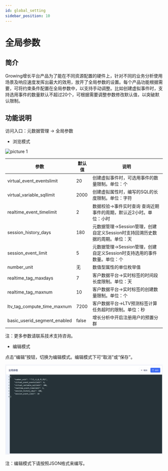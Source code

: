 ```yaml
---
id: global_setting
sidebar_position: 10
---
```


# 全局参数

## 简介[](#jian-jie)

Growing增长平台产品为了能在不同资源配置的硬件上，针对不同的业务分析使用场景及响应速度发挥出最大的效用，放开了全局参数的设置。每个产品功能根据需要，可将约束条件配置在全局参数中，以支持手动调整。比如创建虚拟事件时，支持选用事件的数量默认不超过20个，可根据需要调整参数修改默认值，以突破默认限制。

## 功能说明[](#gong-neng-shuo-ming)

访问入口：元数据管理 -> 全局参数

- 浏览模式

![picture 1](/img/e745345c7315330d502dbdb98020520b444ade854056eea73ef5b38ded98f1bf_pic_1667298791562_2022-11-01.png)  


| 参数  | 默认值  |  说明  |
| --- | --- | --- |
| virtual_event_eventslimit | 20 | 创建虚拟事件时，可选用事件的数量限制。单位：个 |
| virtual_variable_sqllimit | 2000 | 创建虚拟属性时，编写的SQL的长度限制。单位：字符 |
| realtime_event_timelimit | 2 | 数据校验->事件实时查询 查询近期事件的周期，默认近2小时。单位：小时 |
| session_history_days | 180 | 元数据管理->Session管理，创建自定义Session时支持回溯历史数据的周期。单位：天 |
| session_event_limit | 5 | 元数据管理->Session管理，创建自定义Session时支持选用的事件数量。单位：个 |
| number_unit | 无 | 数值型属性的单位枚举值 |
| realtime_tag_maxdays | 7 | 客户数据平台->实时标签的时间段长度限制。单位：天 |
| realtime_tag_maxnum | 10 | 客户数据平台->实时标签的创建数量限制。单位：个 |
| ltv_tag_compute_time_maxnum | 7200 | 客户数据平台->LTV预测标签计算任务超时的限制。单位：秒 |
| basic_userid_segment_enabled | false | 增长分析中开启注册用户的预置分群 |

注：更多参数请联系技术支持咨询。

- 编辑模式

点击“编辑”按钮，切换为编辑模式。编辑模式下可“取消”或“保存”。

![picture 2](/img/58d397adfb97d00d48ba9e0c252f7f1be2e1db870a8aebd65fb353698569cca3_pic_1685426906805_2023-05-30.png)  

注：编辑模式下请按照JSON格式来编写。